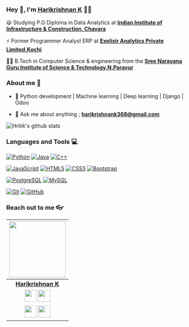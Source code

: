 
### Hey 👋, I'm [Harikrishnan K]() 👨‍💻



:smiley: Studying P.G Diploma in Data Analytics at **[Indian Institute of Infrastructure & Construction, Chavara](https://www.iiic.ac.in/)** 

⚡ Former Programmer Analyst ERP at **[Exelixir Analytics Private Limited,Kochi](https://www.exelixir.com/)**


👨‍🎓 B.Tech in Computer Science & engineering from the **[Sree Narayana Guru Institute of Science & Technology,N.Paravur](http://sngist.org/)** 

### About me :eyes:

- :dart: Python development | Machine learning | Deep learning | Django | Odoo  

- :e-mail: Ask me about anything ; **[harikrishnank368@gmail.com](harikrishnank368@gmail.com)**

![Hritik's github stats](https://github-readme-stats.vercel.app/api?username=iamharikrishnank&show_icons=true&hide_border=true)

### Languages and Tools :computer:

[![Python](https://img.shields.io/badge/-Python-black?style=flat&logo=python&link=https://github.com/iamharikrishnank)](https://github.com/iamharikrishnank) [![Java](https://img.shields.io/badge/Java-orange?style=flat&logo=java&logoColor=white&link=https://github.com/iamharikrishnank)](https://github.com/iamharikrishnank) [![C++](https://img.shields.io/badge/-C/C%2B%2B-%2300599C?style=flat&logo=C%2B%2B&logoColor=ffffff)](https://github.com/iamharikrishnank)

[![JavaScript](https://img.shields.io/badge/-JavaScript-black?style=flat&logo=javascript&link=https://github.com/iamharikrishnank)](https://github.com/iamharikrishnank) 
[![HTML5](https://img.shields.io/badge/-HTML5-E34F26?style=flat&logo=html5&logoColor=white&link=https://github.com/iamharikrishnank)](https://github.com/iamharikrishnank) [![CSS3](https://img.shields.io/badge/-CSS3-1572B6?style=flat&logo=css3&link=https://github.com/harikrishnank-git)](https://github.com/harikrishnank-git) [![Bootstrap](https://img.shields.io/badge/-Bootstrap-563D7C?style=flat&logo=bootstrap&link=https://github.com/iamharikrishnank)](https://github.com/iamharikrishnank)

 [![PostgreSQL](https://img.shields.io/badge/-PostgreSQL-336791?style=flat&logo=postgresql&link=https://github.com/iamharikrishnank)](https://github.com/iamharikrishnank) [![MySQL](https://img.shields.io/badge/-MySQL-black?style=flat&logo=mysql&link=https://github.com/iamharikrishnank)](https://github.com/iamharikrishnank)

[![Git](https://img.shields.io/badge/-Git-black?style=flat&logo=git&link=https://github.com/harikrishnank-git)](https://github.com/iamharikrishnank)  [![GitHub](https://img.shields.io/badge/-GitHub-181717?style=flat&logo=github&link=https://github.com/iamharikrishnank)](https://github.com/iamharikrishnank)

### Reach out to me 👓

|  <a href="https://hritik5102.github.io/"><img src="https://icon-library.net//images/icon-programmer/icon-programmer-14.jpg" width="150px" height="150px" /></a> |
|:---------------------------------------------------------------------------------------------------------------------------------------: |
|       **[Harikrishnan K](https://iamharikrishnank.github.io/)**                                                                                |
|<a href="https://twitter.com/_harikrishnank"><img src="https://i.ibb.co/kmgQVyW/twitter.png" width="32px" height="32px"></a> <a href="https://github.com/iamharikrishnank-git"><img src="https://cdn.iconscout.com/icon/free/png-256/github-108-438008.png" width="32px" height="32px"></a> <a href="https://www.facebook.com/iamharikrishnank">
<img src="https://i.ibb.co/zmYNW4p/facebook.png" width="32px" height="32px"></a> <a href="https://www.linkedin.com/in/harikrishnan-k/"><img src="https://i.ibb.co/Kx2GSrT/linkedin.png" width="32px" height="32px"></a> |










<!--
**hritik5102/hritik5102** is a ✨ _special_ ✨ repository because its `README.md` (this file) appears on your GitHub profile.

Here are some ideas to get you started:

- 🔭 I’m currently working on ...
- 🌱 I’m currently learning ...
- 👯 I’m looking to collaborate on ...
- 🤔 I’m looking for help with ...
- 💬 Ask me about ...
- 📫 How to reach me: ...
- 😄 Pronouns: ...
- ⚡ Fun fact: ...
-->
